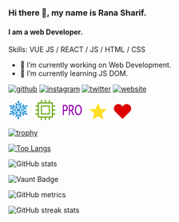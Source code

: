 ### Hi there 👋, my name is Rana Sharif.
#### I am a web Developer.

Skills: VUE JS / REACT / JS / HTML / CSS

- 🔭 I’m currently working on Web Development. 
- 🌱 I’m currently learning JS DOM. 


[<img src='https://cdn.jsdelivr.net/npm/simple-icons@3.0.1/icons/github.svg' alt='github' height='40'>](https://github.com/@Developer-Rana-Sharif)  [<img src='https://cdn.jsdelivr.net/npm/simple-icons@3.0.1/icons/instagram.svg' alt='instagram' height='40'>](https://www.instagram.com/@sharifmdtanvirnawazrana/)  [<img src='https://cdn.jsdelivr.net/npm/simple-icons@3.0.1/icons/twitter.svg' alt='twitter' height='40'>](https://twitter.com/@sharifmdtanvirnawazrana)  [<img src='https://cdn.jsdelivr.net/npm/simple-icons@3.0.1/icons/icloud.svg' alt='website' height='40'>](https://developer-rana-sharif.github.io/D-dot-Rana-Sharif/)  

<a href='https://archiveprogram.github.com/'><img src='https://raw.githubusercontent.com/acervenky/animated-github-badges/master/assets/acbadge.gif' width='40' height='40'></a> <a href='https://docs.github.com/en/developers'><img src='https://raw.githubusercontent.com/acervenky/animated-github-badges/master/assets/devbadge.gif' width='40' height='40'></a> <a href='https://github.com/pricing'><img src='https://raw.githubusercontent.com/acervenky/animated-github-badges/master/assets/pro.gif' width='40' height='40'></a> <a href='https://stars.github.com/'><img src='https://raw.githubusercontent.com/acervenky/animated-github-badges/master/assets/starbadge.gif' width='35' height='35'></a> <a href='https://docs.github.com/en/github/supporting-the-open-source-community-with-github-sponsors'><img src='https://raw.githubusercontent.com/acervenky/animated-github-badges/master/assets/sponsorbadge.gif' width='35' height='35'></a> 

[![trophy](https://github-profile-trophy.vercel.app/?username=@Developer-Rana-Sharif)](https://github.com/ryo-ma/github-profile-trophy)

[![Top Langs](https://github-readme-stats.vercel.app/api/top-langs/?username=@Developer-Rana-Sharif)](https://github.com/anuraghazra/github-readme-stats)

![GitHub stats](https://github-readme-stats.vercel.app/api?username=@Developer-Rana-Sharif&show_icons=true&count_private=true)  

![Vaunt Badge](https://api.vaunt.dev/v1/github/entities/@Developer-Rana-Sharif/contributions?format=svg&private=true)  

![GitHub metrics](https://metrics.lecoq.io/@Developer-Rana-Sharif)  

![GitHub streak stats](https://streak-stats.demolab.com/?user=@Developer-Rana-Sharif)  

